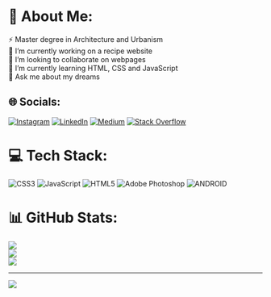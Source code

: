 # 💫 About Me:
⚡ Master degree in Architecture and Urbanism<br>🔭 I’m currently working on a recipe website<br>👯 I’m looking to collaborate on webpages<br>🌱 I’m currently learning HTML, CSS and JavaScript<br>💬 Ask me about my dreams<br>


## 🌐 Socials:
[![Instagram](https://img.shields.io/badge/Instagram-%23E4405F.svg?logo=Instagram&logoColor=white)](https://www.instagram.com/arthurbbotelho/) [![LinkedIn](https://img.shields.io/badge/LinkedIn-%230077B5.svg?logo=linkedin&logoColor=white)](https://www.linkedin.com/in/arthur-botelho-8ab547206/) [![Medium](https://img.shields.io/badge/Medium-12100E?logo=medium&logoColor=white)](https://medium.com/@emilioarthur19) [![Stack Overflow](https://img.shields.io/badge/-Stackoverflow-FE7A16?logo=stack-overflow&logoColor=white)](https://stackoverflow.com/users/18995296/arthur-botelho) 

# 💻 Tech Stack:
![CSS3](https://img.shields.io/badge/css3-%231572B6.svg?style=for-the-badge&logo=css3&logoColor=white) ![JavaScript](https://img.shields.io/badge/javascript-%23323330.svg?style=for-the-badge&logo=javascript&logoColor=%23F7DF1E) ![HTML5](https://img.shields.io/badge/html5-%23E34F26.svg?style=for-the-badge&logo=html5&logoColor=white) ![Adobe Photoshop](https://img.shields.io/badge/adobephotoshop-%2331A8FF.svg?style=for-the-badge&logo=adobephotoshop&logoColor=white) ![ANDROID](https://img.shields.io/badge/android-%2320232a.svg?style=for-the-badge&logo=android&logoColor=%a4c639)
# 📊 GitHub Stats:
![](https://github-readme-stats.vercel.app/api?username=ArthurBBotelho&theme=vue-dark&hide_border=true&include_all_commits=true&count_private=false)<br/>
![](https://github-readme-streak-stats.herokuapp.com/?user=ArthurBBotelho&theme=vue-dark&hide_border=true)<br/>
![](https://github-readme-stats.vercel.app/api/top-langs/?username=ArthurBBotelho&theme=vue-dark&hide_border=true&include_all_commits=true&count_private=false&layout=compact)

---
[![](https://visitcount.itsvg.in/api?id=ArthurBBotelho&icon=2&color=0)](https://visitcount.itsvg.in)

<!-- Proudly created with GPRM ( https://gprm.itsvg.in ) -->
